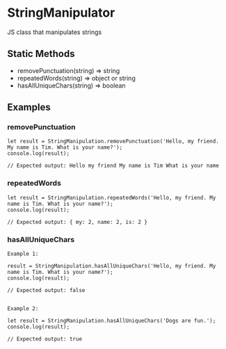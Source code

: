 # StringManipulator
JS class that manipulates strings

## Static Methods  
* removePunctuation(string) => string
* repeatedWords(string) => object or string 
* hasAllUniqueChars(string) => boolean


## Examples
### removePunctuation
```
let result = StringManipulation.removePunctuation('Hello, my friend. My name is Tim. What is your name?');
console.log(result);

// Expected output: Hello my friend My name is Tim What is your name
```


### repeatedWords
```
let result = StringManipulation.repeatedWords('Hello, my friend. My name is Tim. What is your name?');
console.log(result);

// Expected output: { my: 2, name: 2, is: 2 }
```


### hasAllUniqueChars
```
Example 1:  

result = StringManipulation.hasAllUniqueChars('Hello, my friend. My name is Tim. What is your name?');
console.log(result);

// Expected output: false


Example 2:

let result = StringManipulation.hasAllUniqueChars('Dogs are fun.');
console.log(result);

// Expected output: true
```
